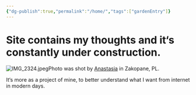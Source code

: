 ```yaml
---
{"dg-publish":true,"permalink":"/home/","tags":["gardenEntry"]}
---
```


<h1>Site contains my thoughts and it‘s constantly under construction.</h1>

![IMG_2324.jpeg](/img/user/IMG_2324.jpeg)Photo was shot by [Anastasia](https://www.instagram.com/bozheyavilna) in Zakopane, PL.

It‘s more as a project of mine, to better understand what I want from internet in modern days.